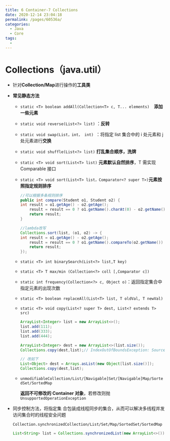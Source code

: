 ```yaml
---
title: 6 Container-7 Collections
date: 2020-12-14 23:04:18
permalink: /pages/60536a/
categories:
  - Java
  - Core
tags:
  - 
---
```

# Collections（java.util）

-   针对**Collection/Map**进行操作的**工具类**

-   **常见静态方法**

    -   `static <T> boolean addAll(Collection<T> c, T... elements)  `**添加一些元素**

    -   `static void reverse(List<?> list)` ：**反转**

    -   `static void swap(List，int， int) `：将指定 list 集合中的 i 处元素和 j 处元素进行**交换**

    -   `static void shuffle(List<?> list)`  **打乱集合顺序，洗牌**

    -   `static <T> void sort(List<T> list)` **元素默认自然排序**，T 需实现 Comparable 接口

    -   `static <T> void sort(List<T> list，Comparator<? super T>)`**元素按照指定规则排序**

        ```java
        //可以根据多条规则排序
        public int compare(Student o1, Student o2) {
        int result = o1.getAge() - o2.getAge();
            result = result == 0 ? o1.getName().charAt(0) - o2.getName().charAt(0) : result;
            return result;
        }
        ```

        ```java
        //lambda改写
        Collections.sort(list, (o1, o2) -> {
        int result = o1.getAge() - o2.getAge();
            result = result == 0 ? o1.getName().compareTo(o2.getName()) : result;
            return result;
        });
        ```

    -   `static <T> int binarySearch(List<?> list,T key)` 

    -   `static <T> T max/min (Collection<?> coll [,Comparator c])` 

    -   `static int frequency(Collection<?> c, Object o)`：返回指定集合中指定元素的出现次数

    -   `static <T> boolean replaceAll(List<T> list, T oldVal, T newVal)`

    -   `static <T> void copy(List<? super T> dest, List<? extends T> src)`

        ```java
        ArrayList<Integer> list = new ArrayList<>();
        list.add(111);
        list.add(333);
        list.add(444);
        
        ArrayList<Integer> dest = new ArrayList<>(list.size());
        Collections.copy(dest,list);// IndexOutOfBoundsException: Source does not fit in dest
        
        // 改如下
        List<Object> dest = Arrays.asList(new Object[list.size()]);
        Collections.copy(dest,list);
        ```

    *   `unmodifiableCollection/List/[Navigable]Set/[Navigable]Map/SortedSet/SortedMap` 

        **返回不可修改的 Container 对象**，若修改则抛`UnsupportedOperationException`

-   同步控制方法，将指定集 合包装成线程同步的集合，从而可以解决多线程并发访问集合时的线程安全问题

    `Collection.synchronizedCollection/List/Set/Map/SortedSet/SortedMap`

    ```java
    List<String> list = Collections.synchronizedList(new ArrayList<>());
    ```



## 